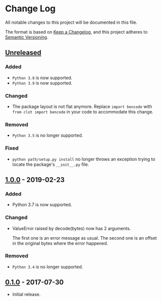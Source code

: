 # Change Log
All notable changes to this project will be documented in this file.

The format is based on [Keep a Changelog](https://keepachangelog.com/en/1.0.0/),
and this project adheres to [Semantic Versioning](https://semver.org/spec/v2.0.0.html).

## [Unreleased]
### Added
- `Python 3.8` is now supported.
- `Python 3.9` is now supported.

### Changed
- The package layout is not flat anymore.  Replace `import bencode` with
  `from clot import bencode` in your code to accommodate this change.

### Removed
- `Python 3.5` is no longer supported.

### Fixed
- `python path/setup.py install` no longer throws an exception trying to
  locate the package's `__init__.py` file.

## [1.0.0] - 2019-02-23
### Added
- Python 3.7 is now supported.

### Changed
- ValueError raised by decode(bytes) now has 2 arguments.

  The first one is an error message as usual. The second one is an
  offset in the original bytes where the error happened.

### Removed
- `Python 3.4` is no longer supported.

## [0.1.0] - 2017-07-30
- Initial release.

[Unreleased]: https://github.com/elliptical/clot/compare/1.0.0...HEAD
[1.0.0]: https://github.com/elliptical/clot/compare/0.1.0...1.0.0
[0.1.0]: https://github.com/elliptical/clot/releases/tag/0.1.0
